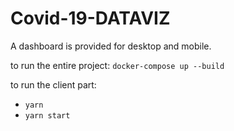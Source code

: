 # Covid-19-DATAVIZ  

A dashboard is provided for desktop and mobile.  

to run the entire project:
`docker-compose up --build`

to run the client part: 
- `yarn`
- `yarn start`
